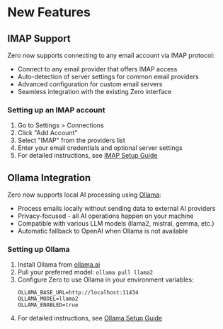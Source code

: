 # New Features

## IMAP Support

Zero now supports connecting to any email account via IMAP protocol:

- Connect to any email provider that offers IMAP access
- Auto-detection of server settings for common email providers
- Advanced configuration for custom email servers
- Seamless integration with the existing Zero interface

### Setting up an IMAP account

1. Go to Settings > Connections
2. Click "Add Account"
3. Select "IMAP" from the providers list
4. Enter your email credentials and optional server settings
5. For detailed instructions, see [IMAP Setup Guide](./docs/imap-setup.md)

## Ollama Integration

Zero now supports local AI processing using [Ollama](https://ollama.ai):

- Process emails locally without sending data to external AI providers
- Privacy-focused - all AI operations happen on your machine
- Compatible with various LLM models (llama2, mistral, gemma, etc.)
- Automatic fallback to OpenAI when Ollama is not available

### Setting up Ollama

1. Install Ollama from [ollama.ai](https://ollama.ai)
2. Pull your preferred model: `ollama pull llama2`
3. Configure Zero to use Ollama in your environment variables:
   ```
   OLLAMA_BASE_URL=http://localhost:11434
   OLLAMA_MODEL=llama2
   OLLAMA_ENABLED=true
   ```
4. For detailed instructions, see [Ollama Setup Guide](./docs/ollama-setup.md)
